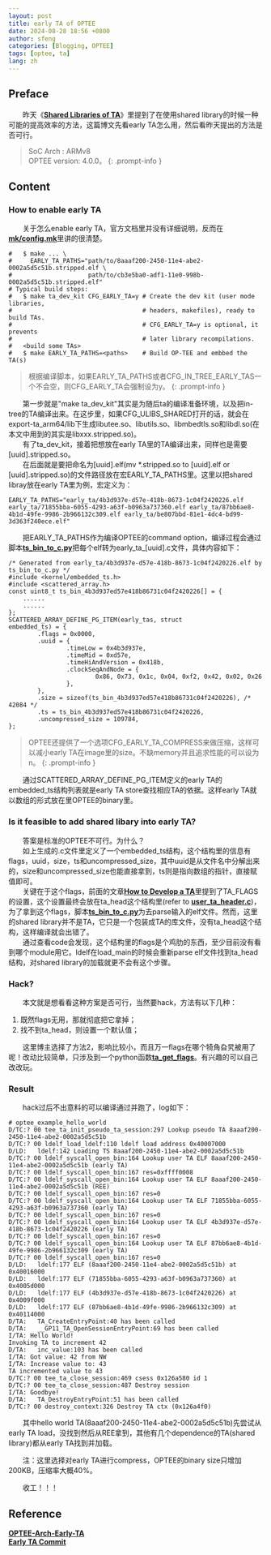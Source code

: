 ```yaml
---
layout: post
title: early TA of OPTEE
date: 2024-08-28 18:56 +0800
author: sfeng
categories: [Blogging, OPTEE]
tags: [optee, ta]
lang: zh
---
```

## Preface  
&emsp;&emsp;昨天《[**Shared Libraries of TA**](https://sfeng-daydayup.github.io/posts/shared-libraries-of-ta/)》里提到了在使用shared library的时候一种可能的提高效率的方法，这篇博文先看early TA怎么用，然后看昨天提出的方法是否可行。  

> SoC Arch : ARMv8  
> OPTEE version: 4.0.0。
{: .prompt-info }

## Content  
### How to enable early TA
&emsp;&emsp;关于怎么enable early TA，官方文档里并没有详细说明，反而在[**mk/config.mk**](https://github.com/OP-TEE/optee_os/blob/4.0.0/mk/config.mk#L365)里讲的很清楚。  


```
#   $ make ... \
#     EARLY_TA_PATHS="path/to/8aaaf200-2450-11e4-abe2-0002a5d5c51b.stripped.elf \
#                     path/to/cb3e5ba0-adf1-11e0-998b-0002a5d5c51b.stripped.elf"
# Typical build steps:
#   $ make ta_dev_kit CFG_EARLY_TA=y # Create the dev kit (user mode libraries,
#                                    # headers, makefiles), ready to build TAs.
#                                    # CFG_EARLY_TA=y is optional, it prevents
#                                    # later library recompilations.
#   <build some TAs>
#   $ make EARLY_TA_PATHS=<paths>    # Build OP-TEE and embbed the TA(s)
```   
> 根据编译脚本，如果EARLY_TA_PATHS或者CFG_IN_TREE_EARLY_TAS一个不会空，则CFG_EARLY_TA会强制设为y。
{: .prompt-info }  

&emsp;&emsp;第一步就是"make ta_dev_kit"其实是为随后ta的编译准备环境，以及把in-tree的TA编译出来。在这步里，如果CFG_ULIBS_SHARED打开的话，就会在export-ta_arm64/lib下生成libutee.so、libutils.so、libmbedtls.so和libdl.so(在本文中用到的其实是libxxx.stripped.so)。  
&emsp;&emsp;有了ta_dev_kit，接着把想放在early TA里的TA编译出来，同样也是需要[uuid].stripped.so。  
&emsp;&emsp;在后面就是要把命名为[uuid].elf(mv *.stripped.so to [uuid].elf or [uuid].stripped.so)的文件路径放在宏EARLY_TA_PATHS里。这里以把shared libray放在early TA里为例，宏定义为：  
```
EARLY_TA_PATHS="early_ta/4b3d937e-d57e-418b-8673-1c04f2420226.elf early_ta/71855bba-6055-4293-a63f-b0963a737360.elf early_ta/87bb6ae8-4b1d-49fe-9986-2b966132c309.elf early_ta/be807bbd-81e1-4dc4-bd99-3d363f240ece.elf"
```

&emsp;&emsp;把EARLY_TA_PATHS作为编译OPTEE的command option，编译过程会通过脚本[**ts_bin_to_c.py**](https://github.com/OP-TEE/optee_os/blob/4.0.0/scripts/ts_bin_to_c.py)把每个elf转为early_ta_[uuid].c文件，具体内容如下：  
```shell
/* Generated from early_ta/4b3d937e-d57e-418b-8673-1c04f2420226.elf by ts_bin_to_c.py */
#include <kernel/embedded_ts.h>
#include <scattered_array.h>
const uint8_t ts_bin_4b3d937ed57e418b86731c04f2420226[] = {
    ......
    ......
};
SCATTERED_ARRAY_DEFINE_PG_ITEM(early_tas, struct                 embedded_ts) = {
        .flags = 0x0000,
        .uuid = {
                .timeLow = 0x4b3d937e,
                .timeMid = 0xd57e,
                .timeHiAndVersion = 0x418b,
                .clockSeqAndNode = {
                        0x86, 0x73, 0x1c, 0x04, 0xf2, 0x42, 0x02, 0x26
                },
        },
        .size = sizeof(ts_bin_4b3d937ed57e418b86731c04f2420226), /* 42084 */
        .ts = ts_bin_4b3d937ed57e418b86731c04f2420226,
        .uncompressed_size = 109784,
};
```
> OPTEE还提供了一个选项CFG_EARLY_TA_COMPRESS来做压缩，这样可以减小early TA在image里的size。不缺memory并且追求性能的可以设为n。
{: .prompt-info }  

&emsp;&emsp;通过SCATTERED_ARRAY_DEFINE_PG_ITEM定义的early TA的embedded_ts结构列表就是early TA store查找相应TA的依据。这样early TA就以数组的形式放在里OPTEE的binary里。

### Is it feasible to add shared libary into early TA?
&emsp;&emsp;答案是标准的OPTEE不可行。为什么？  
&emsp;&emsp;如上生成的.c文件里定义了一个embedded_ts结构，这个结构里的信息有flags，uuid，size，ts和uncompressed_size，其中uuid是从文件名中分解出来的，size和uncompressed_size也能直接拿到，ts则是指向数组的指针，直接赋值即可。  
&emsp;&emsp;关键在于这个flags，前面的文章[**How to Develop a TA**](https://sfeng-daydayup.github.io/posts/how-to-develop-a-ta/#ta_flags)里提到了TA_FLAGS的设置，这个设置最终会放在ta_head这个结构里(refer to [**user_ta_header.c**](https://github.com/OP-TEE/optee_os/blob/4.0.0/ta/user_ta_header.c#L105))，为了拿到这个flags，脚本[**ts_bin_to_c.py**](https://github.com/OP-TEE/optee_os/blob/4.0.0/scripts/ts_bin_to_c.py)为去parse输入的elf文件。然而，这里的shared library并不是TA，它只是一个包装成TA的库文件，没有ta_head这个结构，这样编译就会出错了。  
&emsp;&emsp;通过查看code会发现，这个结构里的flags是个鸡肋的东西，至少目前没有看到哪个module用它。ldelf在load_main的时候会重新parse elf文件找到ta_head结构，对shared library的加载就更不会有这个步骤。  

### Hack?
&emsp;&emsp;本文就是想看看这种方案是否可行，当然要hack，方法有以下几种：  
1. 既然flags无用，那就彻底把它拿掉；  
2. 找不到ta_head，则设置一个默认值；

&emsp;&emsp;这里博主选择了方法2，影响比较小，而且万一flags在哪个犄角旮旯被用了呢！改动比较简单，只涉及到一个python函数[**ta_get_flags**](https://github.com/OP-TEE/optee_os/blob/4.0.0/scripts/ts_bin_to_c.py#L65)。有兴趣的可以自己改改玩。

### Result
&emsp;&emsp;hack过后不出意料的可以编译通过并跑了，log如下：
```
# optee_example_hello_world
D/TC:? 00 tee_ta_init_pseudo_ta_session:297 Lookup pseudo TA 8aaaf200-2450-11e4-abe2-0002a5d5c51b
D/TC:? 00 ldelf_load_ldelf:110 ldelf load address 0x40007000
D/LD:   ldelf:142 Loading TS 8aaaf200-2450-11e4-abe2-0002a5d5c51b
D/TC:? 00 ldelf_syscall_open_bin:164 Lookup user TA ELF 8aaaf200-2450-11e4-abe2-0002a5d5c51b (early TA)
D/TC:? 00 ldelf_syscall_open_bin:167 res=0xffff0008
D/TC:? 00 ldelf_syscall_open_bin:164 Lookup user TA ELF 8aaaf200-2450-11e4-abe2-0002a5d5c51b (REE)
D/TC:? 00 ldelf_syscall_open_bin:167 res=0
D/TC:? 00 ldelf_syscall_open_bin:164 Lookup user TA ELF 71855bba-6055-4293-a63f-b0963a737360 (early TA)
D/TC:? 00 ldelf_syscall_open_bin:167 res=0
D/TC:? 00 ldelf_syscall_open_bin:164 Lookup user TA ELF 4b3d937e-d57e-418b-8673-1c04f2420226 (early TA)
D/TC:? 00 ldelf_syscall_open_bin:167 res=0
D/TC:? 00 ldelf_syscall_open_bin:164 Lookup user TA ELF 87bb6ae8-4b1d-49fe-9986-2b966132c309 (early TA)
D/TC:? 00 ldelf_syscall_open_bin:167 res=0
D/LD:   ldelf:177 ELF (8aaaf200-2450-11e4-abe2-0002a5d5c51b) at 0x40016000
D/LD:   ldelf:177 ELF (71855bba-6055-4293-a63f-b0963a737360) at 0x4005d000
D/LD:   ldelf:177 ELF (4b3d937e-d57e-418b-8673-1c04f2420226) at 0x4009f000
D/LD:   ldelf:177 ELF (87bb6ae8-4b1d-49fe-9986-2b966132c309) at 0x40114000
D/TA:   TA_CreateEntryPoint:40 has been called
D/TA:   __GP11_TA_OpenSessionEntryPoint:69 has been called
I/TA: Hello World!
Invoking TA to increment 42
D/TA:   inc_value:103 has been called
I/TA: Got value: 42 from NW
I/TA: Increase value to: 43
TA incremented value to 43
D/TC:? 00 tee_ta_close_session:469 csess 0x126a580 id 1
D/TC:? 00 tee_ta_close_session:487 Destroy session
I/TA: Goodbye!
D/TA:   TA_DestroyEntryPoint:51 has been called
D/TC:? 00 destroy_context:326 Destroy TA ctx (0x126a4f0)
```  

&emsp;&emsp;其中hello world TA(8aaaf200-2450-11e4-abe2-0002a5d5c51b)先尝试从early TA load，没找到然后从REE拿到，其他有几个dependence的TA(shared library)都从early TA找到并加载。  

&emsp;&emsp;注：这里选择对early TA进行compress，OPTEE的binary size只增加200KB，压缩率大概40%。  

&emsp;&emsp;收工！！！

## Reference  
[**OPTEE-Arch-Early-TA**](https://optee.readthedocs.io/en/latest/architecture/trusted_applications.html#early-ta)  
[**Early TA Commit**](https://github.com/OP-TEE/optee_os/commit/d0c636148b3a)  
